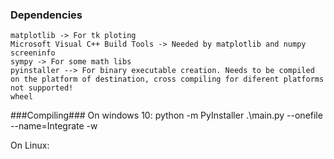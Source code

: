 ### Dependencies ###
    matplotlib -> For tk ploting
    Microsoft Visual C++ Build Tools -> Needed by matplotlib and numpy
    screeninfo
    sympy -> For some math libs
    pyinstaller --> For binary executable creation. Needs to be compiled on the platform of destination, cross compiling for diferent platforms not supported!
    wheel

###Compiling###
On windows 10:
    python -m PyInstaller .\main.py --onefile --name=Integrate -w

On Linux: